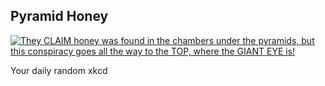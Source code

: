 ## Pyramid Honey
[![They CLAIM honey was found in the chambers under the pyramids, but this conspiracy goes all the way to the TOP, where the GIANT EYE is!](https://imgs.xkcd.com/comics/pyramid_honey.png)](https://xkcd.com/1717/ "They CLAIM honey was found in the chambers under the pyramids, but this conspiracy goes all the way to the TOP, where the GIANT EYE is!")

Your daily random xkcd
